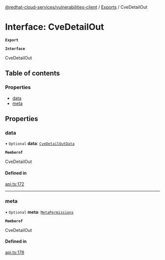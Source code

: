 [@redhat-cloud-services/vulnerabilities-client](../README.md) / [Exports](../modules.md) / CveDetailOut

# Interface: CveDetailOut

**`Export`**

**`Interface`**

CveDetailOut

## Table of contents

### Properties

- [data](CveDetailOut.md#data)
- [meta](CveDetailOut.md#meta)

## Properties

### data

• `Optional` **data**: [`CveDetailOutData`](CveDetailOutData.md)

**`Memberof`**

CveDetailOut

#### Defined in

[api.ts:172](https://github.com/mkholjuraev/javascript-clients/blob/master/packages/vulnerabilities/git-api/api.ts#L172)

___

### meta

• `Optional` **meta**: [`MetaPermissions`](MetaPermissions.md)

**`Memberof`**

CveDetailOut

#### Defined in

[api.ts:178](https://github.com/mkholjuraev/javascript-clients/blob/master/packages/vulnerabilities/git-api/api.ts#L178)
